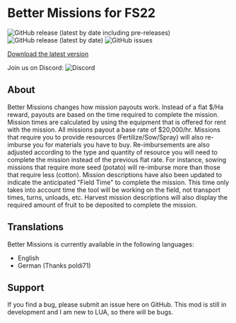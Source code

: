 # Better Missions for FS22
![GitHub release (latest by date including pre-releases)](https://img.shields.io/github/v/release/DumpsterDave/FS22_BetterMissions?include_prereleases)
![GitHub release (latest by date)](https://img.shields.io/github/downloads/DumpsterDave/FS22_BetterMissions/latest/total)
![GitHub issues](https://img.shields.io/github/issues/DumpsterDave/FS22_BetterMissions)

[Download the latest version](https://github.com/DumpsterDave/FS22_BetterMissions/releases/latest)

Join us on Discord: ![Discord](https://img.shields.io/discord/229813128144093184?label=DEFCON%201%20Gaming%20Discord)

## About
Better Missions changes how mission payouts work.  Instead of a flat $/Ha reward, payouts are based on the time required to complete the mission.  Mission times are calculated by using the equipment that is offered for rent with the mission.  All missions payout a base rate of $20,000/hr.  Missions that require you to provide resources (Fertilize/Sow/Spray) will also re-imburse you for materials you have to buy.  Re-imbursements are also adjusted according to the type and quantity of resource you will need to complete the mission instead of the previous flat rate.  For instance, sowing missions that require more seed (potato) will re-imburse more than those that require less (cotton).  Mission descriptions have also been updated to indicate the anticipated "Field Time" to complete the mission.  This time only takes into account time the tool will be working on the field, not transport times, turns, unloads, etc.  Harvest mission descriptions will also display the required amount of fruit to be deposited to complete the mission.

## Translations
Better Missions is currently available in the following languages:
* English
* German (Thanks poldi71)

## Support
If you find a bug, please submit an issue here on GitHub.  This mod is still in development and I am new to LUA, so there will be bugs.